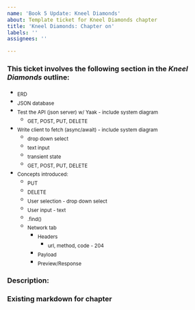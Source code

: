 ```yaml
---
name: 'Book 5 Update: Kneel Diamonds'
about: Template ticket for Kneel Diamonds chapter
title: 'Kneel Diamonds: Chapter on'
labels: ''
assignees: ''

---
```


### This ticket involves the following section in the *Kneel Diamonds* outline:

* <sub>ERD</sub>
* <sub>JSON database</sub>
* <sub>Test the API (json server) w/ Yaak - include system diagram</sub>
    * <sub>GET, POST, PUT, DELETE</sub>
* <sub>Write client to fetch (async/await) - include system diagram</sub>
    * <sub>drop down select </sub>
    * <sub>text input</sub>
    * <sub>transient state</sub>
    * <sub>GET, POST, PUT, DELETE</sub>
* <sub>Concepts introduced:</sub>
    * <sub>PUT</sub>
    * <sub>DELETE</sub>
    * <sub>User selection - drop down select</sub>
    * <sub>User input - text</sub>
    * <sub>.find()</sub>
    * <sub>Network tab</sub>
        * <sub>Headers</sub>
            * <sub>url, method, code - 204</sub>
        * <sub>Payload</sub>
        * <sub>Preview/Response</sub>

### Description:

### Existing markdown for chapter
